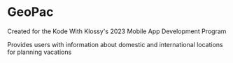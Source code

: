# GeoPac

Created for the Kode With Klossy's 2023 Mobile App Development Program 

Provides users with information about domestic and international locations for planning vacations
